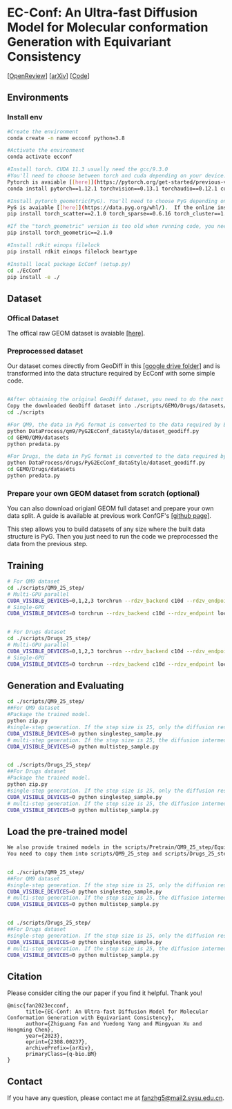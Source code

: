 # EC-Conf: An Ultra-fast Diffusion Model for Molecular conformation Generation with Equivariant Consistency

[[OpenReview](https://openreview.net/forum?id=370Bvdd3z7)] [[arXiv](https://arxiv.org/abs/2308.00237)] [[Code](https://github.com/zhi520/EcConf)]



## Environments

### Install env

```bash
#Create the environment
conda create -n name ecconf python=3.8

#Activate the environment
conda activate ecconf

#Install torch. CUDA 11.3 usually need the gcc/9.3.0
#You'll need to choose between torch and cuda depending on your device. 
Pytorch is avaiable [[here]](https://pytorch.org/get-started/previous-versions/)
conda install pytorch==1.12.1 torchvision==0.13.1 torchaudio==0.12.1 cudatoolkit=11.3 -c pytorch

#Install pytorch_geometric(PyG). You'll need to choose PyG depending on your Pytroch version. 
PyG is avaiable [[here]](https://data.pyg.org/whl/).  If the online installation fails, you need to manually go to the website to download the files you need.
pip install torch_scatter==2.1.0 torch_sparse==0.6.16 torch_cluster==1.6.1 torch_spline_conv==1.2.2 torch_geometric==1.7.2 -f https://data.pyg.org/whl/torch-1.12.1+cu113.html

#If the "torch_geometric" version is too old when running code, you need to install a newer version. For example:
pip install torch_geometric==2.1.0

#Install rdkit einops filelock
pip install rdkit einops filelock beartype

#Install local package EcConf (setup.py)
cd ./EcConf
pip install -e ./

```


## Dataset

### Offical Dataset
The offical raw GEOM dataset is avaiable [[here]](https://dataverse.harvard.edu/dataset.xhtml?persistentId=doi:10.7910/DVN/JNGTDF).

### Preprocessed dataset
Our dataset comes directly from GeoDiff in this [[google drive folder]](https://drive.google.com/drive/folders/1b0kNBtck9VNrLRZxg6mckyVUpJA5rBHh?usp=sharing) and is transformed into the data structure required by EcConf with some simple code. 


```bash

#After obtaining the original GeoDiff dataset, you need to do the next steps.
Copy the downloaded GeoDiff dataset into ./scripts/GEMO/Drugs/datasets/Origin_GeoDiff_Drugs/ and ./scripts/GEMO/QM9/datasets/Origin_GeoDiff_QM9/.
cd ./scripts

#For QM9, the data in PyG format is converted to the data required by EcConf.
python DataProcess/qm9/PyG2EcConf_dataStyle/dataset_geodiff.py
cd GEMO/QM9/datasets
python predata.py

#For Drugs, the data in PyG format is converted to the data required by EcConf.
python DataProcess/drugs/PyG2EcConf_dataStyle/dataset_geodiff.py
cd GEMO/Drugs/datasets
python predata.py

```

### Prepare your own GEOM dataset from scratch (optional)

You can also download origianl GEOM full dataset and prepare your own data split. A guide is available at previous work ConfGF's [[github page]](https://github.com/DeepGraphLearning/ConfGF#prepare-your-own-geom-dataset-from-scratch-optional).

This step allows you to build datasets of any size where the built data structure is PyG. Then you just need to run the code we preprocessed the data from the previous step.


## Training
```bash
# For QM9 dataset
cd ./scripts/QM9_25_step/
# Multi-GPU parallel
CUDA_VISIBLE_DEVICES=0,1,2,3 torchrun --rdzv_backend c10d --rdzv_endpoint localhost:0 --nnodes 1 --nproc_per_node 4 --rdzv_id 4 parallel.py
# Single-GPU
CUDA_VISIBLE_DEVICES=0 torchrun --rdzv_backend c10d --rdzv_endpoint localhost:0 --nnodes 1 --nproc_per_node 1 --rdzv_id 1 parallel.py


# For Drugs dataset
cd ./scripts/Drugs_25_step/
# Multi-GPU parallel
CUDA_VISIBLE_DEVICES=0,1,2,3 torchrun --rdzv_backend c10d --rdzv_endpoint localhost:0 --nnodes 1 --nproc_per_node 4 --rdzv_id 4 parallel.py
# Single-GPU
CUDA_VISIBLE_DEVICES=0 torchrun --rdzv_backend c10d --rdzv_endpoint localhost:0 --nnodes 1 --nproc_per_node 1 --rdzv_id 1 parallel.py
```


## Generation and Evaluating
```bash
cd ./scripts/QM9_25_step/
##For QM9 dataset
#Package the trained model.
python zip.py
#single-step generation. If the step size is 25, only the diffusion result of step 25 is saved.
CUDA_VISIBLE_DEVICES=0 python singlestep_sample.py
# multi-step generation. If the step size is 25, the diffusion intermediate results of 1 to 25 steps are saved.
CUDA_VISIBLE_DEVICES=0 python multistep_sample.py


cd ./scripts/Drugs_25_step/
##For Drugs dataset
#Package the trained model.
python zip.py
#single-step generation. If the step size is 25, only the diffusion result of step 25 is saved.
CUDA_VISIBLE_DEVICES=0 python singlestep_sample.py
# multi-step generation. If the step size is 25, the diffusion intermediate results of 1 to 25 steps are saved.
CUDA_VISIBLE_DEVICES=0 python multistep_sample.py
```


## Load the pre-trained model
```bash
We also provide trained models in the scripts/Pretrain/QM9_25_step/Equi_Consis_Model.zip, and scripts/Pretrain/Drugs_25_step/Equi_Consis_Model.zip
You need to copy them into scripts/QM9_25_step and scripts/Drugs_25_step respectively.


cd ./scripts/QM9_25_step/
##For QM9 dataset
#single-step generation. If the step size is 25, only the diffusion result of step 25 is saved.
CUDA_VISIBLE_DEVICES=0 python singlestep_sample.py
# multi-step generation. If the step size is 25, the diffusion intermediate results of 1 to 25 steps are saved.
CUDA_VISIBLE_DEVICES=0 python multistep_sample.py


cd ./scripts/Drugs_25_step/
##For Drugs dataset
#single-step generation. If the step size is 25, only the diffusion result of step 25 is saved.
CUDA_VISIBLE_DEVICES=0 python singlestep_sample.py
# multi-step generation. If the step size is 25, the diffusion intermediate results of 1 to 25 steps are saved.
CUDA_VISIBLE_DEVICES=0 python multistep_sample.py
```


## Citation
Please consider citing the our paper if you find it helpful. Thank you!
```
@misc{fan2023ecconf,
      title={EC-Conf: An Ultra-fast Diffusion Model for Molecular Conformation Generation with Equivariant Consistency}, 
      author={Zhiguang Fan and Yuedong Yang and Mingyuan Xu and Hongming Chen},
      year={2023},
      eprint={2308.00237},
      archivePrefix={arXiv},
      primaryClass={q-bio.BM}
}
```



## Contact

If you have any question, please contact me at fanzhg5@mail2.sysu.edu.cn.
